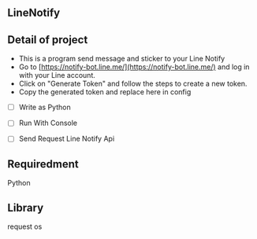 ## LineNotify

## Detail of project
- This is a program send message and sticker to your Line Notify 
-   Go to [https://notify-bot.line.me/](https://notify-bot.line.me/) and log in with your Line account.
-   Click on "Generate Token" and follow the steps to create a new token.
-   Copy the generated token and replace here in config


 - [ ] Write as Python
 - [ ] Run With Console
 - [ ] Send Request Line Notify Api


## Requiredment
Python 

## Library
request
os
